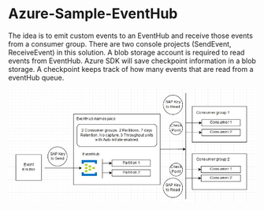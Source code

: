 # Azure-Sample-EventHub
The idea is to emit custom events to an EventHub and receive those events from a consumer group. There are two console projects (SendEvent, ReceiveEvent) in this solution. A blob storage account is required to read events from EventHub. Azure SDK will save checkpoint information in a blob storage. A checkpoint keeps track of how many events that are read from a eventHub queue.


<img src="Architecture.jpg" />
